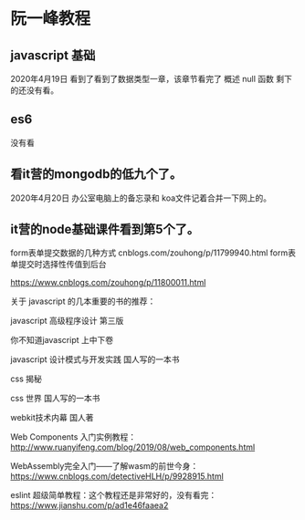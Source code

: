 ﻿# 阮一峰教程
## javascript 基础
2020年4月19日 看到了看到了数据类型一章，该章节看完了
概述
null
函数
剩下的还没有看。
## es6
没有看

## 看it营的mongodb的低九个了。

2020年4月20日 办公室电脑上的备忘录和 koa文件记着合并一下网上的。

## it营的node基础课件看到第5个了。
form表单提交数据的几种方式
cnblogs.com/zouhong/p/11799940.html
form表单提交时选择性传值到后台

https://www.cnblogs.com/zouhong/p/11800011.html

关于 javascript 的几本重要的书的推荐：

javascript 高级程序设计 第三版

你不知道javascript 上中下卷

javascript 设计模式与开发实践 国人写的一本书

css 揭秘

css 世界 国人写的一本书

webkit技术内幕 国人著

Web Components 入门实例教程： http://www.ruanyifeng.com/blog/2019/08/web_components.html

WebAssembly完全入门——了解wasm的前世今身： https://www.cnblogs.com/detectiveHLH/p/9928915.html

eslint 超级简单教程：这个教程还是非常好的，没有看完：  https://www.jianshu.com/p/ad1e46faaea2